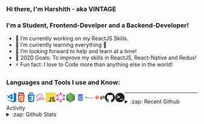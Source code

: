### Hi there, I'm Harshith - aka VINTAGE

<!-- [![Website](https://img.shields.io/website?label=codeSTACKr.com&style=for-the-badge&url=https%3A%2F%2Fcodestackr.com)](https://codestackr.com)
[![Twitter Follow](https://img.shields.io/twitter/follow/codeSTACKr?color=1DA1F2&logo=twitter&style=for-the-badge)](https://twitter.com/intent/follow?original_referer=https%3A%2F%2Fgithub.com%2FcodeSTACKr&screen_name=codeSTACKr) -->

### I'm a Student, Frontend-Develper and a Backend-Developer!

- 🔭 I’m currently working on my ReactJS Skills.
- 🌱 I’m currently learning everything 🤣
- 👯 I’m looking forward to help and learn at a time!
- 🥅 2020 Goals: To improve my skills in ReactJS, React-Native and Redux!
- ⚡ Fun fact: I love to Code more than anything else in the world!
<!--

### Websites I made 🚀

[<img align="left" alt="" width="25px" src="https://raw.githubusercontent.com/HARSHITHV25/Spotify/master/public/favicon.ico?token=APH32YPYPZFYLOHAD3LNYF27OQYEK" />][spotify]
[<img align="left" alt="" width="25px" src="https://raw.githubusercontent.com/HARSHITHV25/Amazon/master/public/favicon.ico?token=APH32YMLH7UETUKBSMHGVUC7OQYIK" />][amazon]
[<img align="left" alt="" width="25px" src="https://raw.githubusercontent.com/HARSHITHV25/Covid-Tracker/master/public/favicon.ico?token=APH32YKZMG3EESBJPP26CKC7OQYL2" />][covid-tracker]
[<img align="left" alt="" width="25px" src="https://raw.githubusercontent.com/HARSHITHV25/Whatsapp/master/public/fire.ico?token=APH32YOZNHLX2EEJBTGIHSK7OQYPG" />][whatsapp]
[<img align="left" alt="" width="25px" src="https://raw.githubusercontent.com/HARSHITHV25/Netflix/master/public/netflix%201.ico?token=APH32YNRK5BY55QYCZGPMY27OQYUC" />][netflix]
[<img align="left" alt="" width="25px" src="https://raw.githubusercontent.com/HARSHITHV25/Google/master/public/logo.ico?token=APH32YKT4UC2KBKJGKEF5RK7OQYXO" />][google]
[<img align="left" alt="" width="25px" src="https://raw.githubusercontent.com/HARSHITHV25/Facebook/master/public/Logo.ico?token=APH32YOISWRCS5XJ3QJYN6C7OQY2C" />][messenger] -->

<!--

### Spotify Playing 🎧

[<img src="https://now-playing-codestackr.vercel.app/api/spotify-playing" alt="codeSTACKr Spotify Playing" width="350" />](https://open.spotify.com/user/swyqyimdc12jajde4vpwd2x1b)

### Connect with me:

[<img align="left" alt="codeSTACKr.com" width="22px" src="https://raw.githubusercontent.com/iconic/open-iconic/master/svg/globe.svg" />][website]
[<img align="left" alt="codeSTACKr | YouTube" width="22px" src="https://cdn.jsdelivr.net/npm/simple-icons@v3/icons/youtube.svg" />][youtube]
[<img align="left" alt="codeSTACKr | Twitter" width="22px" src="https://cdn.jsdelivr.net/npm/simple-icons@v3/icons/twitter.svg" />][twitter]
[<img align="left" alt="codeSTACKr | LinkedIn" width="22px" src="https://cdn.jsdelivr.net/npm/simple-icons@v3/icons/linkedin.svg" />][linkedin]
[<img align="left" alt="codeSTACKr | Instagram" width="22px" src="https://cdn.jsdelivr.net/npm/simple-icons@v3/icons/instagram.svg" />][instagram]

<br /> -->

### Languages and Tools I use and Know:

<img align="left" alt="Visual Studio Code" width="26px" src="https://raw.githubusercontent.com/github/explore/80688e429a7d4ef2fca1e82350fe8e3517d3494d/topics/visual-studio-code/visual-studio-code.png" />
<img align="left" alt="HTML5" width="26px" src="https://raw.githubusercontent.com/github/explore/80688e429a7d4ef2fca1e82350fe8e3517d3494d/topics/html/html.png" />
<img align="left" alt="CSS3" width="26px" src="https://raw.githubusercontent.com/github/explore/80688e429a7d4ef2fca1e82350fe8e3517d3494d/topics/css/css.png" />
<img align="left" alt="Sass" width="26px" src="https://raw.githubusercontent.com/github/explore/80688e429a7d4ef2fca1e82350fe8e3517d3494d/topics/sass/sass.png" />
<img align="left" alt="JavaScript" width="26px" src="https://raw.githubusercontent.com/github/explore/80688e429a7d4ef2fca1e82350fe8e3517d3494d/topics/javascript/javascript.png" />
<img align="left" alt="GraphQL" width="26px" src="https://raw.githubusercontent.com/github/explore/80688e429a7d4ef2fca1e82350fe8e3517d3494d/topics/graphql/graphql.png" />
<img align="left" alt="Node.js" width="26px" src="https://raw.githubusercontent.com/github/explore/80688e429a7d4ef2fca1e82350fe8e3517d3494d/topics/nodejs/nodejs.png" />
<img align="left" alt="SQL" width="26px" src="https://raw.githubusercontent.com/github/explore/80688e429a7d4ef2fca1e82350fe8e3517d3494d/topics/sql/sql.png" />
<img align="left" alt="MongoDB" width="26px" src="https://raw.githubusercontent.com/github/explore/80688e429a7d4ef2fca1e82350fe8e3517d3494d/topics/mongodb/mongodb.png" />
<img align="left" alt="Git" width="26px" src="https://raw.githubusercontent.com/github/explore/80688e429a7d4ef2fca1e82350fe8e3517d3494d/topics/git/git.png" />
<img align="left" alt="GitHub" width="26px" src="https://raw.githubusercontent.com/github/explore/78df643247d429f6cc873026c0622819ad797942/topics/github/github.png" />
<img align="left" alt="Terminal" width="26px" src="https://raw.githubusercontent.com/github/explore/80688e429a7d4ef2fca1e82350fe8e3517d3494d/topics/terminal/terminal.png" />

---

<details>
  <summary>:zap: Recent Github Activity</summary>
  
<!--START_SECTION:activity-->
1. 🎉 Finished [#Spotify-Clone]('https://spotify-ac463.web.app/')
2. 🎉 Finished [#Amazon-Clone]('https://vintage-clone-25.web.app/')
3. 🎉 Finished [#Covid-Tracker]('https://covid-tracker-64364.web.app/')
4. 🎉 Finished [#Google-Clone]('https://search-engine-25.web.app/')
5. 🎉 FInished [#Whatsapp-Clone]('https://chatter-55.web.app/')
<!--END_SECTION:activity-->

</details>

<details>
  <summary>:zap: Github Stats</summary>

  <img align="left" alt="VINTAGE'S Github Stats" src="https://github-readme-stats.codestackr.vercel.app/api?username=HARSHITHV25&show_icons=true&hide_border=true" />

</details>

[spotify]: https://spotify-ac463.web.app/
[amazon]: https://vintage-clone-25.web.app/
[covid-tracker]: https://covid-tracker-64364.web.app/
[whatsapp]: https://chatter-55.web.app/
[netflix]: https://netflix-clone-25.web.app/
[google]: https://search-engine-25.web.app/
[messenger]: messenger-vintage-25.web.app/
